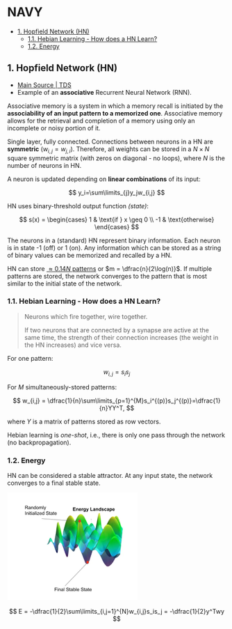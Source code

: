 # NAVY

- [1. Hopfield Network (HN)](#1-hopfield-network-hn)
  - [1.1. Hebian Learning - How does a HN Learn?](#11-hebian-learning---how-does-a-hn-learn)
  - [1.2. Energy](#12-energy)

## 1. Hopfield Network (HN)

- [Main Source | TDS](https://towardsdatascience.com/hopfield-networks-neural-memory-machines-4c94be821073)
- Example of an **associative** Recurrent Neural Network (RNN).

Associative memory is a system in which a memory recall is initiated by the **associability of an input pattern to a memorized one**. Associative memory allows for the retrieval and completion of a memory using only an incomplete or noisy portion of it.

Single layer, fully connected. Connections between neurons in a HN are **symmetric** $(w_{i,j}=w_{j,i})$. Therefore, all weights can be stored in a $N\times N$ square symmetric matrix (with zeros on diagonal - no loops), where $N$ is the number of neurons in HN.

A neuron is updated depending on **linear combinations** of its input:

$$
y_i=\sum\limits_{j}y_jw_{i,j}
$$

HN uses binary-threshold output function *(state)*:

$$
s(x) =
\begin{cases}
    1 & \text{if } x \geq 0 \\
    -1 & \text{otherwise}
\end{cases}
$$

The neurons in a (standard) HN represent binary information. Each neuron is in state -1 (off) or 1 (on). Any information which can be stored as a string of binary values can be memorized and recalled by a HN.

HN can store [$\approx 0.14N$ patterns](https://www.frontiersin.org/articles/10.3389/fncom.2016.00144/full) or $m = \dfrac{n}{2\log(n)}$. If multiple patterns are stored, the network converges to the pattern that is most similar to the initial state of the network.

### 1.1. Hebian Learning - How does a HN Learn?

> Neurons which fire together, wire together.
>
> If two neurons that are connected by a synapse are active at the same time, the strength of their connection increases (the weight in the HN increases) and vice versa.

For one pattern:

$$
w_{i,j} = s_is_j
$$

For $M$ simultaneously-stored patterns:

$$
w_{i,j} = \dfrac{1}{n}\sum\limits_{p=1}^{M}s_i^{(p)}s_j^{(p)}=\dfrac{1}{n}YY^T,
$$

where $Y$ is a matrix of patterns stored as row vectors.

Hebian learning is *one-shot*, i.e., there is only one pass through the network (no backpropagation).

### 1.2. Energy

HN can be considered a stable attractor. At any input state, the network converges to a final stable state.

<img src="figures/hn-energy.png" alt="hn-energy" width="300px">

$$
E = -\dfrac{1}{2}\sum\limits_{i,j=1}^{N}w_{i,j}s_is_j = -\dfrac{1}{2}y^Twy
$$
